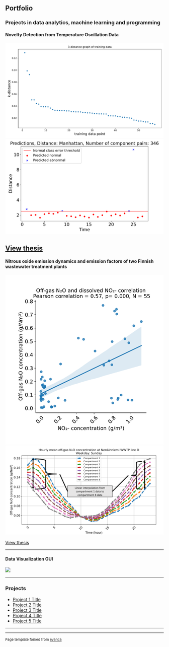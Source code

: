 ## Portfolio

### Projects in data analytics, machine learning and programming

#### Novelty Detection from Temperature Oscillation Data

<img src="images/epsilon_Manhattan346-eps-converted-to.pdf"/>
<img src="images/pred_Normaltestdataofpipe3_Manhattan346-eps-converted-to.pdf"/>

[View thesis](/pdf/Bachelor_thesis_elec_2020_hilander_helena.pdf)
---

#### Nitrous oxide emission dynamics and emission factors of two Finnish wastewater treatment plants

<img src="images/Nitrite_correlation_all_data.pdf"/>
<img src="images/linear_reg.pdf"/>

[View thesis](/pdf/Masters_thesis_2022_Hilander_Helena.pdf)

---
#### Data Visualization GUI

<img src="images/dummy_thumbnail.jpg?raw=true"/>

---

### Projects

- [Project 1 Title](http://example.com/)
- [Project 2 Title](http://example.com/)
- [Project 3 Title](http://example.com/)
- [Project 4 Title](http://example.com/)
- [Project 5 Title](http://example.com/)

---




---
<p style="font-size:11px">Page template forked from <a href="https://github.com/evanca/quick-portfolio">evanca</a></p>
<!-- Remove above link if you don't want to attibute -->
